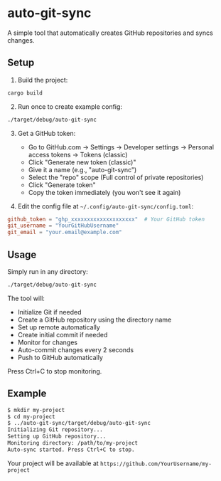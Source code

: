 # auto-git-sync

A simple tool that automatically creates GitHub repositories and syncs changes.

## Setup

1. Build the project:
```bash
cargo build
```

2. Run once to create example config:
```bash
./target/debug/auto-git-sync
```

3. Get a GitHub token:
   - Go to GitHub.com → Settings → Developer settings → Personal access tokens → Tokens (classic)
   - Click "Generate new token (classic)"
   - Give it a name (e.g., "auto-git-sync")
   - Select the "repo" scope (Full control of private repositories)
   - Click "Generate token"
   - Copy the token immediately (you won't see it again)

4. Edit the config file at `~/.config/auto-git-sync/config.toml`:
```toml
github_token = "ghp_xxxxxxxxxxxxxxxxxxxx"  # Your GitHub token
git_username = "YourGitHubUsername"
git_email = "your.email@example.com"
```

## Usage

Simply run in any directory:
```bash
./target/debug/auto-git-sync
```

The tool will:
- Initialize Git if needed
- Create a GitHub repository using the directory name
- Set up remote automatically
- Create initial commit if needed
- Monitor for changes
- Auto-commit changes every 2 seconds
- Push to GitHub automatically

Press Ctrl+C to stop monitoring.

## Example

```bash
$ mkdir my-project
$ cd my-project
$ ../auto-git-sync/target/debug/auto-git-sync
Initializing Git repository...
Setting up GitHub repository...
Monitoring directory: /path/to/my-project
Auto-sync started. Press Ctrl+C to stop.
```

Your project will be available at `https://github.com/YourUsername/my-project`
